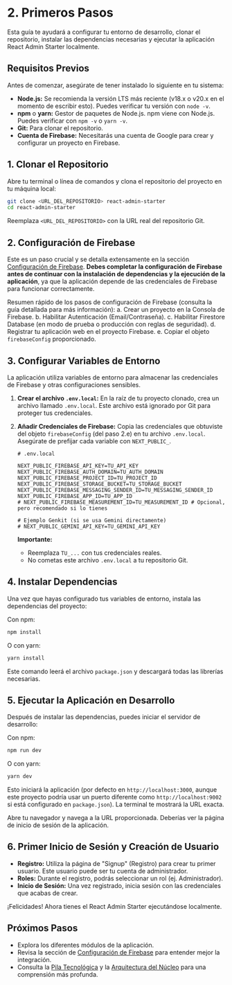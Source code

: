 
# 2. Primeros Pasos

Esta guía te ayudará a configurar tu entorno de desarrollo, clonar el repositorio, instalar las dependencias necesarias y ejecutar la aplicación React Admin Starter localmente.

## Requisitos Previos

Antes de comenzar, asegúrate de tener instalado lo siguiente en tu sistema:

*   **Node.js:** Se recomienda la versión LTS más reciente (v18.x o v20.x en el momento de escribir esto). Puedes verificar tu versión con `node -v`.
*   **npm** o **yarn:** Gestor de paquetes de Node.js. npm viene con Node.js. Puedes verificar con `npm -v` o `yarn -v`.
*   **Git:** Para clonar el repositorio.
*   **Cuenta de Firebase:** Necesitarás una cuenta de Google para crear y configurar un proyecto en Firebase.

## 1. Clonar el Repositorio

Abre tu terminal o línea de comandos y clona el repositorio del proyecto en tu máquina local:

```bash
git clone <URL_DEL_REPOSITORIO> react-admin-starter
cd react-admin-starter
```

Reemplaza `<URL_DEL_REPOSITORIO>` con la URL real del repositorio Git.

## 2. Configuración de Firebase

Este es un paso crucial y se detalla extensamente en la sección [Configuración de Firebase](./03-firebase-setup.md). **Debes completar la configuración de Firebase antes de continuar con la instalación de dependencias y la ejecución de la aplicación**, ya que la aplicación depende de las credenciales de Firebase para funcionar correctamente.

Resumen rápido de los pasos de configuración de Firebase (consulta la guía detallada para más información):
    a. Crear un proyecto en la Consola de Firebase.
    b. Habilitar Autenticación (Email/Contraseña).
    c. Habilitar Firestore Database (en modo de prueba o producción con reglas de seguridad).
    d. Registrar tu aplicación web en el proyecto Firebase.
    e. Copiar el objeto `firebaseConfig` proporcionado.

## 3. Configurar Variables de Entorno

La aplicación utiliza variables de entorno para almacenar las credenciales de Firebase y otras configuraciones sensibles.

1.  **Crear el archivo `.env.local`:**
    En la raíz de tu proyecto clonado, crea un archivo llamado `.env.local`. Este archivo está ignorado por Git para proteger tus credenciales.

2.  **Añadir Credenciales de Firebase:**
    Copia las credenciales que obtuviste del objeto `firebaseConfig` (del paso 2.e) en tu archivo `.env.local`. Asegúrate de prefijar cada variable con `NEXT_PUBLIC_`.

    ```dotenv
    # .env.local

    NEXT_PUBLIC_FIREBASE_API_KEY=TU_API_KEY
    NEXT_PUBLIC_FIREBASE_AUTH_DOMAIN=TU_AUTH_DOMAIN
    NEXT_PUBLIC_FIREBASE_PROJECT_ID=TU_PROJECT_ID
    NEXT_PUBLIC_FIREBASE_STORAGE_BUCKET=TU_STORAGE_BUCKET
    NEXT_PUBLIC_FIREBASE_MESSAGING_SENDER_ID=TU_MESSAGING_SENDER_ID
    NEXT_PUBLIC_FIREBASE_APP_ID=TU_APP_ID
    # NEXT_PUBLIC_FIREBASE_MEASUREMENT_ID=TU_MEASUREMENT_ID # Opcional, pero recomendado si lo tienes

    # Ejemplo Genkit (si se usa Gemini directamente)
    # NEXT_PUBLIC_GEMINI_API_KEY=TU_GEMINI_API_KEY
    ```

    **Importante:**
    *   Reemplaza `TU_...` con tus credenciales reales.
    *   No cometas este archivo `.env.local` a tu repositorio Git.

## 4. Instalar Dependencias

Una vez que hayas configurado tus variables de entorno, instala las dependencias del proyecto:

Con npm:
```bash
npm install
```

O con yarn:
```bash
yarn install
```

Este comando leerá el archivo `package.json` y descargará todas las librerías necesarias.

## 5. Ejecutar la Aplicación en Desarrollo

Después de instalar las dependencias, puedes iniciar el servidor de desarrollo:

Con npm:
```bash
npm run dev
```

O con yarn:
```bash
yarn dev
```

Esto iniciará la aplicación (por defecto en `http://localhost:3000`, aunque este proyecto podría usar un puerto diferente como `http://localhost:9002` si está configurado en `package.json`). La terminal te mostrará la URL exacta.

Abre tu navegador y navega a la URL proporcionada. Deberías ver la página de inicio de sesión de la aplicación.

## 6. Primer Inicio de Sesión y Creación de Usuario

*   **Registro:** Utiliza la página de "Signup" (Registro) para crear tu primer usuario. Este usuario puede ser tu cuenta de administrador.
*   **Roles:** Durante el registro, podrás seleccionar un rol (ej. Administrador).
*   **Inicio de Sesión:** Una vez registrado, inicia sesión con las credenciales que acabas de crear.

¡Felicidades! Ahora tienes el React Admin Starter ejecutándose localmente.

## Próximos Pasos

*   Explora los diferentes módulos de la aplicación.
*   Revisa la sección de [Configuración de Firebase](./03-firebase-setup.md) para entender mejor la integración.
*   Consulta la [Pila Tecnológica](./04-technology-stack.md) y la [Arquitectura del Núcleo](./05-core-architecture.md) para una comprensión más profunda.

